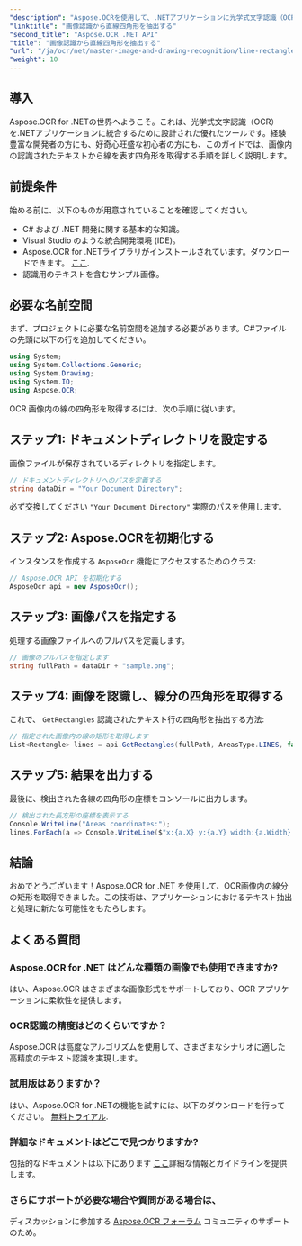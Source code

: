 ```yaml
---
"description": "Aspose.OCRを使用して、.NETアプリケーションに光学式文字認識（OCR）を実装する方法を学びましょう。この包括的なガイドでは、認識された線から四角形を抽出するプロセスを詳しく説明します。"
"linktitle": "画像認識から直線四角形を抽出する"
"second_title": "Aspose.OCR .NET API"
"title": "画像認識から直線四角形を抽出する"
"url": "/ja/ocr/net/master-image-and-drawing-recognition/line-rectangles-from-images-recognition/"
"weight": 10
---
```


## 導入

Aspose.OCR for .NETの世界へようこそ。これは、光学式文字認識（OCR）を.NETアプリケーションに統合するために設計された優れたツールです。経験豊富な開発者の方にも、好奇心旺盛な初心者の方にも、このガイドでは、画像内の認識されたテキストから線を表す四角形を取得する手順を詳しく説明します。

## 前提条件

始める前に、以下のものが用意されていることを確認してください。

- C# および .NET 開発に関する基本的な知識。
- Visual Studio のような統合開発環境 (IDE)。
- Aspose.OCR for .NETライブラリがインストールされています。ダウンロードできます。 [ここ](https://releases。aspose.com/ocr/net/).
- 認識用のテキストを含むサンプル画像。

## 必要な名前空間

まず、プロジェクトに必要な名前空間を追加する必要があります。C#ファイルの先頭に以下の行を追加してください。

```csharp
using System;
using System.Collections.Generic;
using System.Drawing;
using System.IO;
using Aspose.OCR;
```

OCR 画像内の線の四角形を取得するには、次の手順に従います。

## ステップ1: ドキュメントディレクトリを設定する

画像ファイルが保存されているディレクトリを指定します。

```csharp
// ドキュメントディレクトリへのパスを定義する
string dataDir = "Your Document Directory";
```

必ず交換してください `"Your Document Directory"` 実際のパスを使用します。

## ステップ2: Aspose.OCRを初期化する

インスタンスを作成する `AsposeOcr` 機能にアクセスするためのクラス:

```csharp
// Aspose.OCR API を初期化する
AsposeOcr api = new AsposeOcr();
```

## ステップ3: 画像パスを指定する

処理する画像ファイルへのフルパスを定義します。

```csharp
// 画像のフルパスを指定します
string fullPath = dataDir + "sample.png";
```

## ステップ4: 画像を認識し、線分の四角形を取得する

これで、 `GetRectangles` 認識されたテキスト行の四角形を抽出する方法:

```csharp
// 指定された画像内の線の矩形を取得します
List<Rectangle> lines = api.GetRectangles(fullPath, AreasType.LINES, false);
```

## ステップ5: 結果を出力する

最後に、検出された各線の四角形の座標をコンソールに出力します。

```csharp
// 検出された長方形の座標を表示する
Console.WriteLine("Areas coordinates:");
lines.ForEach(a => Console.WriteLine($"x:{a.X} y:{a.Y} width:{a.Width} height:{a.Height}"));
```

## 結論

おめでとうございます！Aspose.OCR for .NET を使用して、OCR画像内の線分の矩形を取得できました。この技術は、アプリケーションにおけるテキスト抽出と処理に新たな可能性をもたらします。

## よくある質問

### Aspose.OCR for .NET はどんな種類の画像でも使用できますか?

はい、Aspose.OCR はさまざまな画像形式をサポートしており、OCR アプリケーションに柔軟性を提供します。

### OCR認識の精度はどのくらいですか？

Aspose.OCR は高度なアルゴリズムを使用して、さまざまなシナリオに適した高精度のテキスト認識を実現します。

### 試用版はありますか？

はい、Aspose.OCR for .NETの機能を試すには、以下のダウンロードを行ってください。 [無料トライアル](https://releases。aspose.com/).

### 詳細なドキュメントはどこで見つかりますか?

包括的なドキュメントは以下にあります [ここ](https://reference.aspose.com/ocr/net/)詳細な情報とガイドラインを提供します。

### さらにサポートが必要な場合や質問がある場合は、

ディスカッションに参加する [Aspose.OCR フォーラム](https://forum.aspose.com/c/ocr/16) コミュニティのサポートのため。